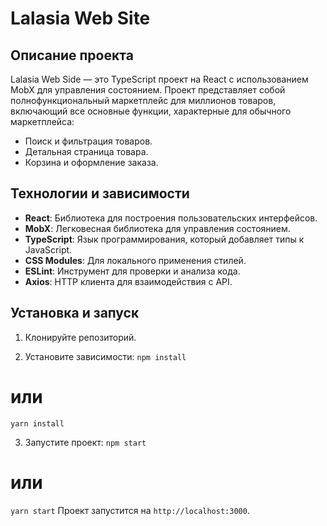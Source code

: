 # Lalasia Web Site

## Описание проекта
Lalasia Web Side — это TypeScript проект на React с использованием MobX для управления состоянием. Проект представляет собой полнофункциональный маркетплейс для миллионов товаров, включающий все основные функции, характерные для обычного маркетплейса:
- Поиск и фильтрация товаров.
- Детальная страница товара.
- Корзина и оформление заказа.

## Технологии и зависимости
- **React**: Библиотека для построения пользовательских интерфейсов.
- **MobX**: Легковесная библиотека для управления состоянием.
- **TypeScript**: Язык программирования, который добавляет типы к JavaScript.
- **CSS Modules**: Для локального применения стилей.
- **ESLint**: Инструмент для проверки и анализа кода.
- **Axios**: HTTP клиента для взаимодействия с API.

## Установка и запуск
1. Клонируйте репозиторий.

2. Установите зависимости:
`npm install`
# или
`yarn install`

3. Запустите проект:
`npm start`
# или
`yarn start`
Проект запустится на `http://localhost:3000`.
